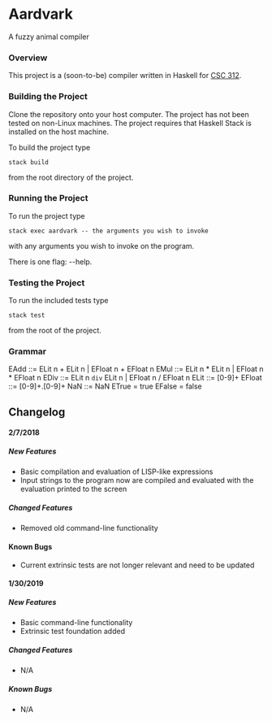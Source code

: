 # Aardvark
A fuzzy animal compiler

### Overview
This project is a (soon-to-be) compiler written in Haskell for [CSC 312](http://www.cs.grinnell.edu/~osera/courses/csc312/18sp).

### Building the Project
Clone the repository onto your host computer. The project has not been tested on non-Linux machines. The project requires that Haskell Stack is installed on the host machine.

To build the project type
```
stack build
```
from the root directory of the project.

### Running the Project
To run the project type
```
stack exec aardvark -- the arguments you wish to invoke
```
with any arguments you wish to invoke on the program.

There is one flag: --help.

### Testing the Project
To run the included tests type
```
stack test
```
from the root of the project.

### Grammar

EAdd ::= ELit n + ELit n | EFloat n + EFloat n
EMul ::= ELit n * ELit n | EFloat n * EFloat n
EDiv ::= ELit n `div` ELit n | EFloat n / EFloat n
ELit ::= [0-9]+
EFloat ::= [0-9]+.[0-9]+
NaN ::= NaN
ETrue = true
EFalse = false

## Changelog

#### 2/7/2018
##### New Features
- Basic compilation and evaluation of LISP-like expressions
- Input strings to the program now are compiled and evaluated with the evaluation printed to the screen

##### Changed Features
- Removed old command-line functionality

#### Known Bugs
- Current extrinsic tests are not longer relevant and need to be updated

#### 1/30/2019
##### New Features
- Basic command-line functionality
- Extrinsic test foundation added
##### Changed Features
- N/A
##### Known Bugs
- N/A

